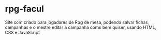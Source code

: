 # rpg-facul
 Site com criado para jogadores de Rpg de mesa, podendo salvar fichas, campanhas e o mestre editar a campanha como bem quiser, usando HTML, CSS e JavaScript
